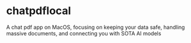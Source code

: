 # chatpdflocal
A chat pdf app on MacOS, focusing on keeping your data safe, handling massive  documents, and connecting you with SOTA AI models

